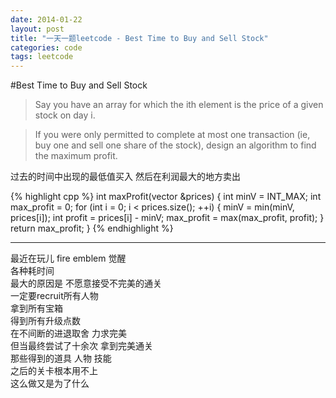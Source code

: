 ```yaml
---
date: 2014-01-22
layout: post
title: "一天一题leetcode - Best Time to Buy and Sell Stock"
categories: code
tags: leetcode
---
```


#Best Time to Buy and Sell Stock
>Say you have an array for which the ith element is the price of a given stock on day i.   

<!--more-->
>If you were only permitted to complete at most one transaction (ie, buy one and sell one share of the stock), design an algorithm to find the maximum profit.   

过去的时间中出现的最低值买入 然后在利润最大的地方卖出

{% highlight cpp %}
int maxProfit(vector<int> &prices) {
    int minV = INT_MAX;
    int max_profit = 0;
    for (int i = 0; i < prices.size(); ++i) {
        minV = min(minV, prices[i]);
        int profit = prices[i] - minV;
        max_profit = max(max_profit, profit);
    }
    return max_profit;
}
{% endhighlight %}

------

最近在玩儿 fire emblem 觉醒   
各种耗时间   
最大的原因是 不愿意接受不完美的通关   
一定要recruit所有人物   
拿到所有宝箱   
得到所有升级点数   
在不间断的进退取舍 力求完美   
但当最终尝试了十余次 拿到完美通关   
那些得到的道具 人物 技能   
之后的关卡根本用不上   
这么做又是为了什么   